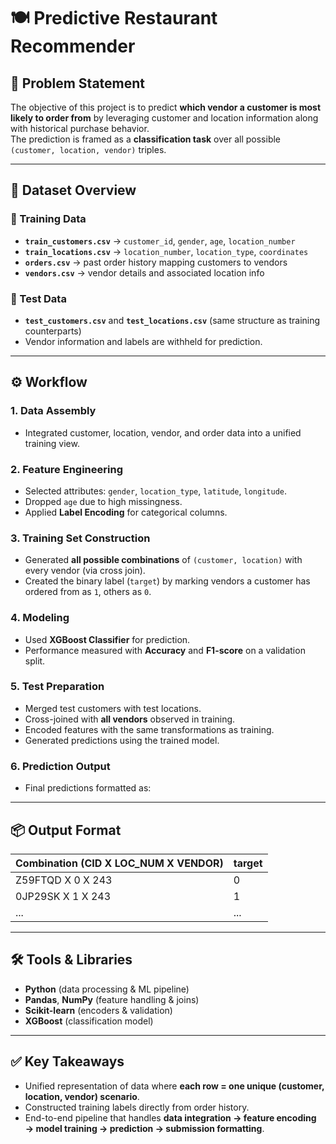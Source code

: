 # 🍽️ Predictive Restaurant Recommender

## 🧠 Problem Statement
The objective of this project is to predict **which vendor a customer is most likely to order from** by leveraging customer and location information along with historical purchase behavior.  
The prediction is framed as a **classification task** over all possible `(customer, location, vendor)` triples.

---

## 📁 Dataset Overview

### 🔹 Training Data
- **`train_customers.csv`** → `customer_id`, `gender`, `age`, `location_number`  
- **`train_locations.csv`** → `location_number`, `location_type`, `coordinates`  
- **`orders.csv`** → past order history mapping customers to vendors  
- **`vendors.csv`** → vendor details and associated location info  

### 🔹 Test Data
- **`test_customers.csv`** and **`test_locations.csv`** (same structure as training counterparts)  
- Vendor information and labels are withheld for prediction.  

---

## ⚙️ Workflow

### 1. **Data Assembly**
- Integrated customer, location, vendor, and order data into a unified training view.  

### 2. **Feature Engineering**
- Selected attributes: `gender`, `location_type`, `latitude`, `longitude`.  
- Dropped `age` due to high missingness.  
- Applied **Label Encoding** for categorical columns.  

### 3. **Training Set Construction**
- Generated **all possible combinations** of `(customer, location)` with every vendor (via cross join).  
- Created the binary label (`target`) by marking vendors a customer has ordered from as `1`, others as `0`.  

### 4. **Modeling**
- Used **XGBoost Classifier** for prediction.  
- Performance measured with **Accuracy** and **F1-score** on a validation split.  

### 5. **Test Preparation**
- Merged test customers with test locations.  
- Cross-joined with **all vendors** observed in training.  
- Encoded features with the same transformations as training.  
- Generated predictions using the trained model.  

### 6. **Prediction Output**
- Final predictions formatted as:  

---

## 📦 Output Format

| Combination (CID X LOC_NUM X VENDOR) | target |
|--------------------------------------|--------|
| Z59FTQD X 0 X 243                    | 0      |
| 0JP29SK X 1 X 243                    | 1      |
| ...                                  | ...    |

---

## 🛠️ Tools & Libraries
- **Python** (data processing & ML pipeline)  
- **Pandas**, **NumPy** (feature handling & joins)  
- **Scikit-learn** (encoders & validation)  
- **XGBoost** (classification model)  

---

## ✅ Key Takeaways
- Unified representation of data where **each row = one unique (customer, location, vendor) scenario**.  
- Constructed training labels directly from order history.  
- End-to-end pipeline that handles **data integration → feature encoding → model training → prediction → submission formatting**.  
